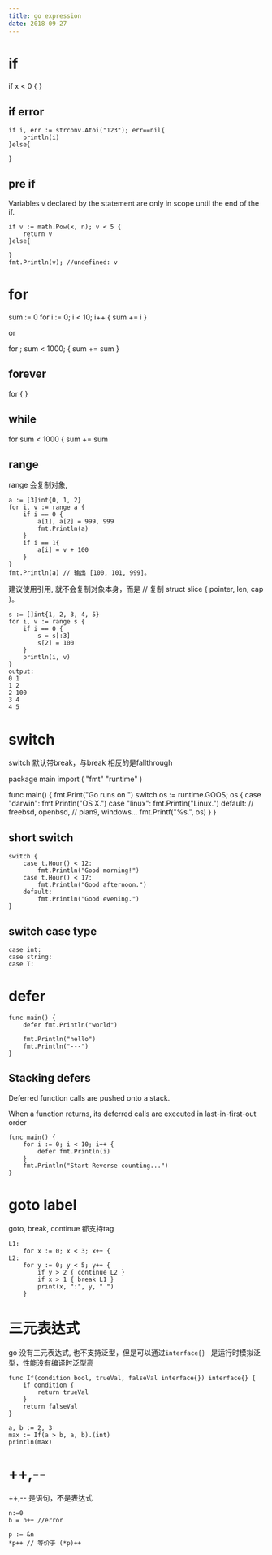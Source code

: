 ```yaml
---
title: go expression
date: 2018-09-27
---
```

# if
  if x < 0 {
	}

## if error
    if i, err := strconv.Atoi("123"); err==nil{
        println(i)
    }else{

    }

## pre if
Variables `v` declared by the statement are only in scope until the end of the if.

    if v := math.Pow(x, n); v < 5 {
        return v
	}else{

    }
	fmt.Println(v); //undefined: v

# for

  sum := 0
	for i := 0; i < 10; i++ {
		sum += i
	}

or

  for ; sum < 1000; {
		sum += sum
	}

## forever
  for {
	}

## while

  for sum < 1000 {
		sum += sum

## range
range 会复制对象,

    a := [3]int{0, 1, 2}
    for i, v := range a {
        if i == 0 {
            a[1], a[2] = 999, 999
            fmt.Println(a)
        }
        if i == 1{
            a[i] = v + 100
        }
    }
    fmt.Println(a) // 输出 [100, 101, 999]。

建议使用引用, 就不会复制对象本身，而是
// 复制 struct slice { pointer, len, cap }。

    s := []int{1, 2, 3, 4, 5}
    for i, v := range s {
        if i == 0 {
            s = s[:3]
            s[2] = 100
        }
        println(i, v)
    }
    output:
    0 1
    1 2
    2 100
    3 4
    4 5

# switch
switch 默认带break，与break 相反的是fallthrough

  package main
  import (
  	"fmt"
  	"runtime"
  )

  func main() {
  	fmt.Print("Go runs on ")
  	switch os := runtime.GOOS; os {
  	case "darwin":
  		fmt.Println("OS X.")
  	case "linux":
  		fmt.Println("Linux.")
  	default:
  		// freebsd, openbsd,
  		// plan9, windows...
  		fmt.Printf("%s.", os)
  	}
  }

## short switch

    switch {
        case t.Hour() < 12:
            fmt.Println("Good morning!")
        case t.Hour() < 17:
            fmt.Println("Good afternoon.")
        default:
            fmt.Println("Good evening.")
    }

## switch case type

    case int:
    case string:
    case T:

# defer
    func main() {
        defer fmt.Println("world")

        fmt.Println("hello")
        fmt.Println("---")
    }

## Stacking defers
Deferred function calls are pushed onto a stack.

When a function returns, its deferred calls are executed in last-in-first-out order

    func main() {
        for i := 0; i < 10; i++ {
            defer fmt.Println(i)
        }
        fmt.Println("Start Reverse counting...")
    }

# goto label
goto, break, continue 都支持tag

    L1:
        for x := 0; x < 3; x++ {
    L2:
        for y := 0; y < 5; y++ {
            if y > 2 { continue L2 }
            if x > 1 { break L1 }
            print(x, ":", y, " ")
        }

# 三元表达式
go 没有三元表达式, 也不支持泛型，但是可以通过`interface{} ` 是运行时模拟泛型，性能没有编译时泛型高


    func If(condition bool, trueVal, falseVal interface{}) interface{} {
        if condition {
            return trueVal
        }
        return falseVal
    }

    a, b := 2, 3
    max := If(a > b, a, b).(int)
    println(max)

# ++,--
++,-- 是语句，不是表达式

    n:=0
    b = n++ //error

    p := &n
    *p++ // 等价于 (*p)++
